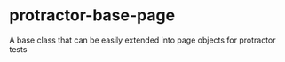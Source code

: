 # protractor-base-page
A base class that can be easily extended into page objects for protractor tests
